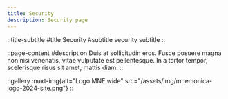 ```yaml
---
title: Security
description: Security page
---
```

::title-subtitle
#title
Security
#subtitle
security subtitle
::

::page-content
#description
Duis at sollicitudin eros. Fusce posuere magna non nisi venenatis, vitae vulputate est pellentesque. In a tortor tempor, scelerisque risus sit amet, mattis diam.
::

::gallery
:nuxt-img{alt="Logo MNE wide" src="/assets/img/mnemonica-logo-2024-site.png"}
::